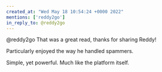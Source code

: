 ```yaml
---
created_at: "Wed May 18 10:54:24 +0000 2022"
mentions: ['reddy2go']
in_reply_to: @reddy2go
---
```


@reddy2go That was a great read, thanks for sharing Reddy! 

Particularly enjoyed the way he handled spammers.

Simple, yet powerful. Much like the platform itself.